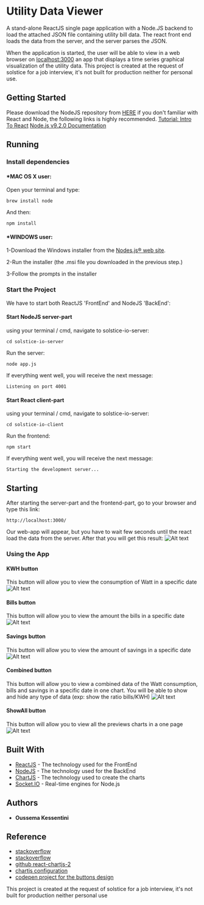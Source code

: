# Utility Data Viewer
A stand-alone ReactJS single page application with a Node.JS backend to load the attached JSON file containing utility bill data.  The react front end loads the data from the server, and the server parses the JSON.

When the application is started, the user will be able to view in a web browser on [localhost:3000](http://localhost:3000/) an app that displays a time series graphical visualization of the utility data.
This project is created at the request of solstice for a job interview, it's not built for production neither for personal use.
## Getting Started
Please download the NodeJS repository from [HERE](https://github.com/kofm77/solstice-io-server)
 if you don't familiar with React and Node, the following links is highly recommended.
 [Tutorial: Intro To React](https://reactjs.org/tutorial/tutorial.html)
 [Node.js v9.2.0 Documentation](https://nodejs.org/dist/latest-v9.x/docs/api/)
 
## Running
 
### Install dependencies

#### *MAC OS X user:

Open your terminal and type:
```
brew install node
```
And then:
```
npm install
```

#### *WINDOWS user:


1-Download the Windows installer from the [Nodes.js® web site](https://nodejs.org/en/).

2-Run the installer (the .msi file you downloaded in the previous step.)

3-Follow the prompts in the installer



### Start the  Project

We have to start both ReactJS 'FrontEnd' and NodeJS 'BackEnd':

#### Start NodeJS server-part
using your terminal / cmd, navigate to solstice-io-server:

```
cd solstice-io-server
```
Run the server:
```
node app.js
```
If everything went well, you will receive the next message:

```
Listening on port 4001
```
#### Start React client-part
using your terminal / cmd, navigate to solstice-io-server:

```
cd solstice-io-client
```
Run the frontend:
```
npm start
```
If everything went well, you will receive the next message:

```
Starting the development server...
```


## Starting

After starting the server-part and the frontend-part, go to your browser and type this link:
```
http://localhost:3000/
```
Our web-app will appear, but you have to wait few seconds until the react load the data from the server. After that you will get this result:
![Alt text](/pics/Starting.png?raw=true "Main Vue")

### Using the App
#### KWH button
This button will allow you to view the consumption of Watt in a specific date
![Alt text](/pics/KWH.png?raw=true "Main Vue")
#### Bills button
This button will allow you to view the amount the bills in a specific date
![Alt text](/pics/Bills.png?raw=true "Main Vue")
#### Savings button
This button will allow you to view the amount of savings in a specific date
![Alt text](/pics/savings.png?raw=true "Main Vue")
#### Combined button
This button will allow you to view a combined data of the Watt consumption, bills and savings in a specific date in one chart.
You will be able to show and hide any type of data (exp: show the ratio bills/KWH)
![Alt text](/pics/Combined.png?raw=true "Main Vue")
#### ShowAll button
This button will allow you to view all the previews charts in a one page
![Alt text](/pics/all.png?raw=true "Main Vue")






## Built With

* [ReactJS](http://www.dropwizard.io/1.0.2/docs/) - The technology used for the FrontEnd
* [NodeJS](https://maven.apache.org/) - The technology used for the BackEnd
* [ChartJS](https://rometools.github.io/rome/) - The technology used to create the charts
* [Socket.IO](https://rometools.github.io/rome/) - Real-time engines for Node.js


## Authors

* **Oussema Kessentini**


## Reference
* [stackoverflow](https://stackoverflow.com/questions/31632967/chartjs-how-to-set-custom-scale-in-bar-chart)
* [stackoverflow](https://stackoverflow.com/questions/36528660/react-chartjs-gives-back-a-type-error-intermediate-valuecharttype-is-not-a)
* [github react-chartjs-2](https://github.com/jerairrest/react-chartjs-2)
* [chartjs configuration](http://www.chartjs.org/docs/latest/configuration/)
* [codepen project for the buttons design](https://codepen.io/cheeriottis/pen/inluv)






This project is created at the request of solstice for a job interview, it's not built for production neither personal use



